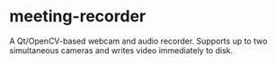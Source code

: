 # meeting-recorder

A Qt/OpenCV-based webcam and audio recorder.  Supports up to two simultaneous cameras and writes video immediately to disk. 
